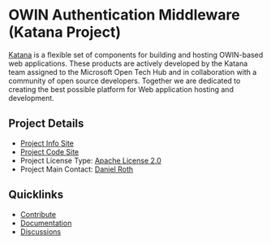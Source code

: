 # OWIN Authentication Middleware (Katana Project)

[Katana](http://katanaproject.codeplex.com/) is a flexible set of components for building and hosting OWIN-based web applications. These products are actively developed by the Katana team assigned to the Microsoft Open Tech Hub and in collaboration with a community of open source developers. Together we are dedicated to creating the best possible platform for Web application hosting and development.

## Project Details
* [Project Info Site](http://katanaproject.codeplex.com/) 
* [Project Code Site](http://katanaproject.codeplex.com/SourceControl/latest#src/) 
* Project License Type: [Apache License 2.0](http://katanaproject.codeplex.com/license)
* Project Main Contact: [Daniel Roth](http://www.codeplex.com/site/users/view/danroth27)

## Quicklinks

* [Contribute](http://katanaproject.codeplex.com/wikipage?title=contribute) 
* [Documentation](http://katanaproject.codeplex.com/documentation)
* [Discussions](http://katanaproject.codeplex.com/discussions)